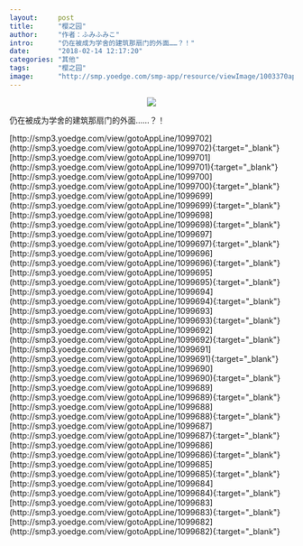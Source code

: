 ```yaml
---
layout:     post
title:      "樱之园"
author:     "作者：ふみふみこ"
intro:      "仍在被成为学舍的建筑那扇门的外面……？！"
date:       "2018-02-14 12:17:20"
categories: "其他"
tags:       "樱之园"
image:      "http://smp.yoedge.com/smp-app/resource/viewImage/1003370appline.png"
---
```

<div style="text-align: center">
<p><img src="http://smp.yoedge.com/smp-app/resource/viewImage/1003370appline.png"/></p>
</div>
<p class="post-meta">
<span>仍在被成为学舍的建筑那扇门的外面……？！</span>
</p>
[http://smp3.yoedge.com/view/gotoAppLine/1099702](http://smp3.yoedge.com/view/gotoAppLine/1099702){:target="_blank"}
[http://smp3.yoedge.com/view/gotoAppLine/1099701](http://smp3.yoedge.com/view/gotoAppLine/1099701){:target="_blank"}
[http://smp3.yoedge.com/view/gotoAppLine/1099700](http://smp3.yoedge.com/view/gotoAppLine/1099700){:target="_blank"}
[http://smp3.yoedge.com/view/gotoAppLine/1099699](http://smp3.yoedge.com/view/gotoAppLine/1099699){:target="_blank"}
[http://smp3.yoedge.com/view/gotoAppLine/1099698](http://smp3.yoedge.com/view/gotoAppLine/1099698){:target="_blank"}
[http://smp3.yoedge.com/view/gotoAppLine/1099697](http://smp3.yoedge.com/view/gotoAppLine/1099697){:target="_blank"}
[http://smp3.yoedge.com/view/gotoAppLine/1099696](http://smp3.yoedge.com/view/gotoAppLine/1099696){:target="_blank"}
[http://smp3.yoedge.com/view/gotoAppLine/1099695](http://smp3.yoedge.com/view/gotoAppLine/1099695){:target="_blank"}
[http://smp3.yoedge.com/view/gotoAppLine/1099694](http://smp3.yoedge.com/view/gotoAppLine/1099694){:target="_blank"}
[http://smp3.yoedge.com/view/gotoAppLine/1099693](http://smp3.yoedge.com/view/gotoAppLine/1099693){:target="_blank"}
[http://smp3.yoedge.com/view/gotoAppLine/1099692](http://smp3.yoedge.com/view/gotoAppLine/1099692){:target="_blank"}
[http://smp3.yoedge.com/view/gotoAppLine/1099691](http://smp3.yoedge.com/view/gotoAppLine/1099691){:target="_blank"}
[http://smp3.yoedge.com/view/gotoAppLine/1099690](http://smp3.yoedge.com/view/gotoAppLine/1099690){:target="_blank"}
[http://smp3.yoedge.com/view/gotoAppLine/1099689](http://smp3.yoedge.com/view/gotoAppLine/1099689){:target="_blank"}
[http://smp3.yoedge.com/view/gotoAppLine/1099688](http://smp3.yoedge.com/view/gotoAppLine/1099688){:target="_blank"}
[http://smp3.yoedge.com/view/gotoAppLine/1099687](http://smp3.yoedge.com/view/gotoAppLine/1099687){:target="_blank"}
[http://smp3.yoedge.com/view/gotoAppLine/1099686](http://smp3.yoedge.com/view/gotoAppLine/1099686){:target="_blank"}
[http://smp3.yoedge.com/view/gotoAppLine/1099685](http://smp3.yoedge.com/view/gotoAppLine/1099685){:target="_blank"}
[http://smp3.yoedge.com/view/gotoAppLine/1099684](http://smp3.yoedge.com/view/gotoAppLine/1099684){:target="_blank"}
[http://smp3.yoedge.com/view/gotoAppLine/1099683](http://smp3.yoedge.com/view/gotoAppLine/1099683){:target="_blank"}
[http://smp3.yoedge.com/view/gotoAppLine/1099682](http://smp3.yoedge.com/view/gotoAppLine/1099682){:target="_blank"}


